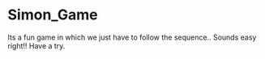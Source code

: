 # Simon_Game
Its a fun game in which we just have to follow the sequence.. Sounds easy right!!  Have a try.
